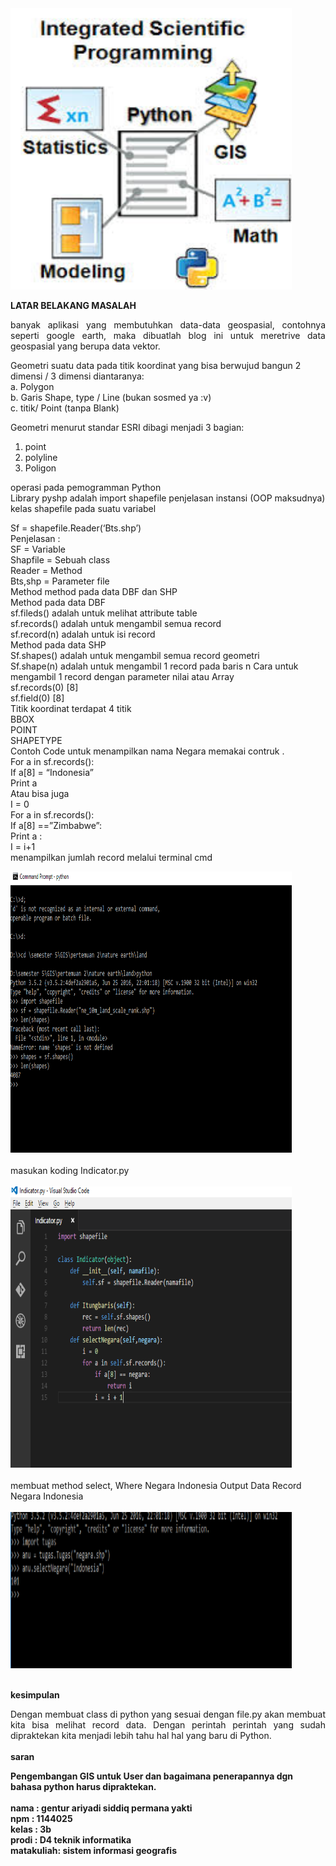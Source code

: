 
<img width="450cm" height="450cm" src="../../img/images.jpg">

<strong>LATAR BELAKANG MASALAH</strong></br>
     <p align="justify"> banyak aplikasi yang membutuhkan data-data geospasial, contohnya seperti google earth, maka dibuatlah blog ini untuk meretrive data geospasial yang berupa data vektor.</p>

Geometri suatu data pada titik koordinat yang bisa berwujud bangun 2 dimensi / 3 dimensi diantaranya:</br>
a. Polygon</br>
b. Garis Shape, type / Line (bukan sosmed ya :v)</br>
c. titik/ Point (tanpa Blank)</br>

Geometri menurut standar ESRI dibagi menjadi 3 bagian:</br>
1. point </br>
2. polyline </br>
3. Poligon</br>

operasi pada pemogramman Python </br>
Library pyshp adalah import shapefile penjelasan instansi (OOP maksudnya) kelas  shapefile pada suatu variabel</br> 

Sf = shapefile.Reader(‘Bts.shp’) </br>
Penjelasan :</br>
SF = Variable</br>
Shapfile = Sebuah class</br>
Reader = Method</br>
Bts,shp = Parameter file</br>
Method method pada data DBF dan SHP</br>
Method pada data DBF</br>
sf.fileds() adalah untuk melihat attribute table</br>
sf.records() adalah untuk mengambil semua record</br>
sf.record(n) adalah untuk isi record</br>
Method pada data SHP</br>
Sf.shapes() adalah untuk mengambil semua record geometri</br>
Sf.shape(n) adalah untuk mengambil 1 record pada baris n Cara untuk mengambil 1 record dengan parameter nilai atau Array</br>
sf.records(0) [8]</br>
sf.field(0) [8]</br>
Titik koordinat terdapat 4 titik</br>
BBOX</br>
POINT</br>
SHAPETYPE</br>
Contoh Code untuk menampilkan nama Negara memakai contruk .</br>
For a in sf.records():</br>
If a[8] = “Indonesia”</br>
Print a</br>
Atau bisa juga</br>
I = 0</br>
For a in sf.records():</br>
If a[8] ==”Zimbabwe”:</br>
Print a :</br>
I = i+1</br>
menampilkan jumlah record melalui terminal cmd</br>

<img width="450cm" height="450cm" src="../../img/1.png" ></br></br>
masukan koding Indicator.py </br></br>
<img width="450cm" height="450cm" src="../../img/2.png"></br></br>
membuat method select,  Where Negara Indonesia Output Data Record Negara Indonesia</br></br>
<img width="450cm" height="250cm" src="../../img/3.png"> </br></br>

<strong>kesimpulan</strong></br>
<p align="justify">Dengan membuat class di python yang sesuai dengan file.py akan membuat kita bisa melihat record data. Dengan perintah perintah yang sudah dipraktekan kita menjadi lebih tahu hal hal yang baru di Python.</br>
</br>
<strong>saran<strong></br> 

Pengembangan GIS untuk User dan bagaimana penerapannya dgn bahasa python harus dipraktekan.</br>
</br>
nama : gentur ariyadi siddiq permana yakti</br> 
npm : 1144025</br>
kelas : 3b</br>
prodi : D4 teknik informatika</br>
matakuliah: sistem informasi geografis</br>
